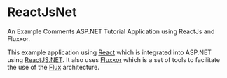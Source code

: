 # ReactJsNet
An Example Comments ASP.NET Tutorial Application using ReactJs and Fluxxor.

This example application using [React](https://facebook.github.io/react) which is integrated into ASP.NET using [ReactJS.NET](http://reactjs.net). It also uses [Fluxxor](http://fluxxor.com) which is a set of tools to facilitate the use of the [Flux](https://facebook.github.io/flux) architecture.
